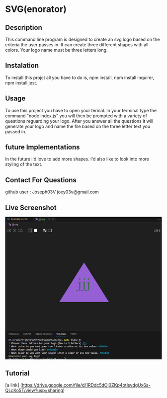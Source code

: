 # SVG(enorator)

## Description
This command line program is designed to create an svg logo based on the criteria the user passes in. 
It can create three different shapes with all colors. Your logo name must be three letters long. 

## Instalation
To install this projct all you have to do is, npm install, npm install inquirer, npm install jest. 

## Usage
To use this project you have to open your terinal. In your terminal type the command "node index.js" 
you will then be prompted with a variety of questions reguarding your logo. After you answer all the
questions it will generate your logo and name the file based on the three letter text you
passed in.

## future Implementations
In the future i'd love to add more shapes. I'd also like to look into more styling of the text.

## Contact For Questions
github user : Joseph03V
joey03v@gmail.com

## Live Screenshot
![Alt text](</lib/Screenshot 2023-11-29 230431.png>)


## Tutorial
[a link] (https://drive.google.com/file/d/1RDdc5dOj0ZKp4btIsvdgUx6a-QLcKo5T/view?usp=sharing)